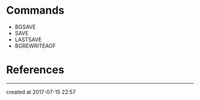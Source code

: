 # Commands

- BGSAVE
- SAVE
- LASTSAVE
- BGREWRITEAOF













# References

---

created at 2017-07-15 22:57